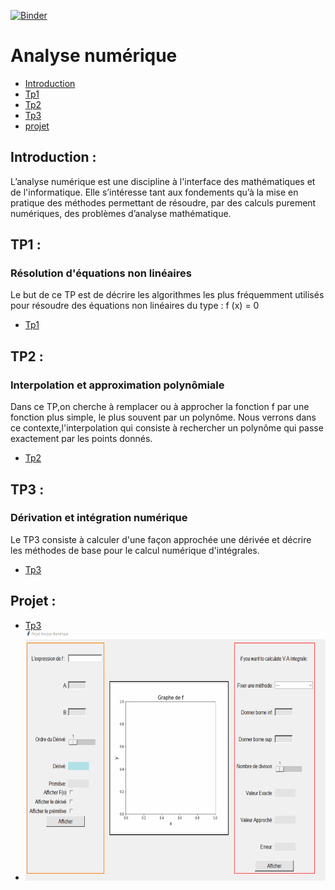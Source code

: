 [![Binder](https://mybinder.org/badge_logo.svg)](https://mybinder.org/v2/gh/ranyacharef/Analyse_Num/HEAD)
# Analyse numérique 
- [Introduction](#Introduction)
- [Tp1](/Tp1)
- [Tp2](/Tp2)
- [Tp3](/Tp3)
- [projet](/projet)
## Introduction :
L’analyse numérique est une discipline à l'interface des mathématiques et de l'informatique. Elle s’intéresse tant aux fondements qu’à la mise en pratique des méthodes permettant de résoudre, par des calculs purement numériques, des problèmes d’analyse mathématique.
## TP1 :
### Résolution d'équations non linéaires 
Le but de ce TP est de décrire les algorithmes les plus fréquemment utilisés pour résoudre des équations non linéaires du type :
                            f (x) = 0
- [Tp1](Tp1)
## TP2 :
### Interpolation et approximation polynômiale
Dans ce TP,on cherche à remplacer ou à approcher la fonction f par une fonction plus simple, le plus souvent par un polynôme. Nous verrons dans ce contexte,l'interpolation qui consiste à rechercher un polynôme qui passe exactement par les points donnés.
- [Tp2](Tp2)
## TP3 :
###  Dérivation et intégration numérique
Le TP3 consiste à calculer d'une façon approchée une dérivée et décrire les méthodes de base pour le calcul numérique d'intégrales. 
- [Tp3](Tp3)
## Projet :
- [Tp3](Tp3)
- <img src="https://github.com/SarahSabbagh/Analyse_Num/blob/main/projet/img/demo.gif" alt="démonstration" width="800" height="400">
